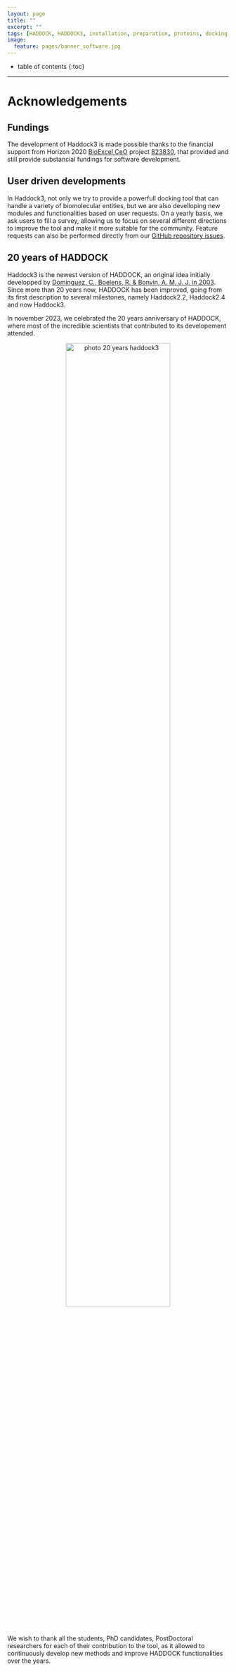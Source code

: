 ```yaml
---
layout: page
title: ""
excerpt: ""
tags: [HADDOCK, HADDOCK3, installation, preparation, proteins, docking, analysis, workflows, manual, usage]
image:
  feature: pages/banner_software.jpg
---
```


* table of contents
{:toc}

<hr>

# Acknowledgements

## Fundings

The development of Haddock3 is made possible thanks to the financial support from Horizon 2020 [BioExcel CeO](https://www.bioexcel.eu) project [823830](https://cordis.europa.eu/project/id/823830), that provided and still provide substancial fundings for software development.


## User driven developments

In Haddock3, not only we try to provide a powerfull docking tool that can handle a variety of biomolecular entities, but we are also develloping new modules and functionalities based on user requests.
On a yearly basis, we ask users to fill a survey, allowing us to focus on several different directions to improve the tool and make it more suitable for the community.
Feature requests can also be performed directly from our [GitHub repository issues](https://github.com/haddocking/haddock3/issues/new/choose).


## 20 years of HADDOCK

Haddock3 is the newest version of HADDOCK, an original idea initially developped by [Dominguez, C., Boelens, R. & Bonvin, A. M. J. J. in 2003](). Since more than 20 years now, HADDOCK has been improved, going from its first description to several milestones, namely Haddock2.2, Haddock2.4 and now Haddock3.

In november 2023, we celebrated the 20 years anniversary of HADDOCK, where most of the incredible scientists that contributed to its developement attended.

<figure style="text-align: center;">
<img width="75%" src="20yearshaddock.png" alt="photo 20 years haddock3">
</figure>

We wish to thank all the students, PhD candidates, PostDoctoral researchers for each of their contribution to the tool, as it allowed to continuously develop new methods and improve HADDOCK functionalities over the years.
